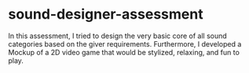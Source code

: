 # sound-designer-assessment

In this assessment, I tried to design the very basic core of all sound categories based on the giver requirements. 
Furthermore, I developed a Mockup of a 2D video game that would be stylized, relaxing, and fun to play. 

